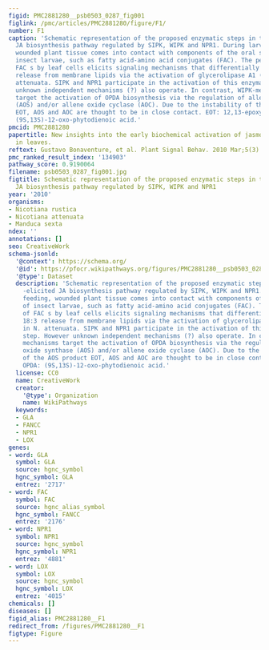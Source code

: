 ```yaml
---
figid: PMC2881280__psb0503_0287_fig001
figlink: /pmc/articles/PMC2881280/figure/F1/
number: F1
caption: 'Schematic representation of the proposed enzymatic steps in the FAC -elicited
  JA biosynthesis pathway regulated by SIPK, WIPK and NPR1. During larval feeding,
  wounded plant tissue comes into contact with components of the oral secretion of
  insect larvae, such as fatty acid-amino acid conjugates (FAC). The perception of
  FAC s by leaf cells elicits signaling mechanisms that differentially activate 18:3
  release from membrane lipids via the activation of glycerolipase A1 (GLA1) in N.
  attenuata. SIPK and NPR1 participate in the activation of this enzymatic step. However
  unknown independent mechanisms (?) also operate. In contrast, WIPK-mediated mechanisms
  target the activation of OPDA biosynthesis via the regulation of allene oxide synthase
  (AOS) and/or allene oxide cyclase (AOC). Due to the instability of the AOS product
  EOT, AOS and AOC are thought to be in close contact. EOT: 12,13-epoxy-18:3; OPDA:
  (9S,13S)-12-oxo-phytodienoic acid.'
pmcid: PMC2881280
papertitle: New insights into the early biochemical activation of jasmonic acid biosynthesis
  in leaves.
reftext: Gustavo Bonaventure, et al. Plant Signal Behav. 2010 Mar;5(3):287-289.
pmc_ranked_result_index: '134903'
pathway_score: 0.9190064
filename: psb0503_0287_fig001.jpg
figtitle: Schematic representation of the proposed enzymatic steps in the FAC -elicited
  JA biosynthesis pathway regulated by SIPK, WIPK and NPR1
year: '2010'
organisms:
- Nicotiana rustica
- Nicotiana attenuata
- Manduca sexta
ndex: ''
annotations: []
seo: CreativeWork
schema-jsonld:
  '@context': https://schema.org/
  '@id': https://pfocr.wikipathways.org/figures/PMC2881280__psb0503_0287_fig001.html
  '@type': Dataset
  description: 'Schematic representation of the proposed enzymatic steps in the FAC
    -elicited JA biosynthesis pathway regulated by SIPK, WIPK and NPR1. During larval
    feeding, wounded plant tissue comes into contact with components of the oral secretion
    of insect larvae, such as fatty acid-amino acid conjugates (FAC). The perception
    of FAC s by leaf cells elicits signaling mechanisms that differentially activate
    18:3 release from membrane lipids via the activation of glycerolipase A1 (GLA1)
    in N. attenuata. SIPK and NPR1 participate in the activation of this enzymatic
    step. However unknown independent mechanisms (?) also operate. In contrast, WIPK-mediated
    mechanisms target the activation of OPDA biosynthesis via the regulation of allene
    oxide synthase (AOS) and/or allene oxide cyclase (AOC). Due to the instability
    of the AOS product EOT, AOS and AOC are thought to be in close contact. EOT: 12,13-epoxy-18:3;
    OPDA: (9S,13S)-12-oxo-phytodienoic acid.'
  license: CC0
  name: CreativeWork
  creator:
    '@type': Organization
    name: WikiPathways
  keywords:
  - GLA
  - FANCC
  - NPR1
  - LOX
genes:
- word: GLA
  symbol: GLA
  source: hgnc_symbol
  hgnc_symbol: GLA
  entrez: '2717'
- word: FAC
  symbol: FAC
  source: hgnc_alias_symbol
  hgnc_symbol: FANCC
  entrez: '2176'
- word: NPR1
  symbol: NPR1
  source: hgnc_symbol
  hgnc_symbol: NPR1
  entrez: '4881'
- word: LOX
  symbol: LOX
  source: hgnc_symbol
  hgnc_symbol: LOX
  entrez: '4015'
chemicals: []
diseases: []
figid_alias: PMC2881280__F1
redirect_from: /figures/PMC2881280__F1
figtype: Figure
---
```

